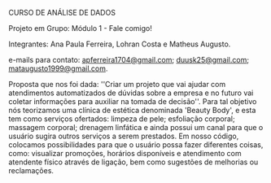 CURSO DE ANÁLISE DE DADOS

Projeto em Grupo: Módulo 1 - Fale comigo!

Integrantes: Ana Paula Ferreira, Lohran Costa e Matheus Augusto.

e-mails para contato:
apferreira1704@gmail.com;
duusk25@gmail.com;
mataugusto1999@gmail.com.

Proposta que nos foi dada: ''Criar um projeto que vai ajudar com atendimentos automatizados de dúvidas sobre a empresa e no futuro vai coletar informações para auxiliar na tomada de decisão''.
Para tal objetivo nós teorizamos uma clínica de estética denominada 'Beauty Body', e esta tem como serviços ofertados: limpeza de pele; esfoliação corporal; massagem corporal; drenagem linfática e ainda possui um canal para que o usuário sugira outros serviços a serem prestados. Em nosso código, colocamos possibilidades para que o usuário possa fazer diferentes coisas, como: visualizar promoções, horários disponíveis e atendimento com atendente físico através de ligação, bem como sugestões de melhorias ou reclamações.
